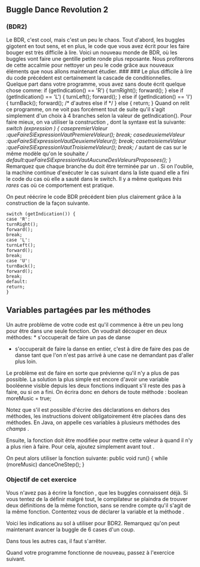## Buggle Dance Revolution 2 ##
### (BDR2) ###
Le BDR, c'est cool, mais c'est un peu le chaos. Tout d'abord, les buggles
gigotent en tout sens, et en plus, le code que vous avez écrit pour les
faire bouger est très difficile à lire. Voici un nouveau monde de BDR, où
les buggles vont faire une gentille petite ronde plus reposante. Nous
profiterons de cette accalmie pour nettoyer un peu le code grâce aux
nouveaux éléments que nous allons maintenant étudier. ###  ###
Le plus difficile à lire du code précédent est certainement la cascade de
conditionnelles. Quelque part dans votre programme, vous avez sans doute
écrit quelque chose comme:     if (getIndication() == 'R') {
    turnRight();
    forward();
    } else if (getIndication() == 'L') {
    turnLeft();
    forward();
    } else if (getIndication() == 'I') {
    turnBack();
    forward();
    /* d'autres else if */
    } else {
    return;
    }
Quand on relit ce programme, on ne voit pas forcément tout de suite qu'il
s'agit simplement d'un choix à 4 branches selon la valeur de
getIndication(). Pour faire mieux, on va utiliser la construction , dont la syntaxe est la suivante: *switch (expression* *) { casepremierValeur* *:queFaireSiExpressionVautPremiereValeur();* *break; casedeuxiemeValeur* *:queFaireSiExpressionVautDeuxiemeValeur();* *break; casetroisiemeValeur* *:queFaireSiExpressionVautTroisiemeValeur();* *break; /* autant de cas sur le même modèle qu'on le souhaite */ default:queFaireSiExpressionVautAucuneDesValeursProposees();*     }
Remarquez que chaque branche du doit être terminée par un . Si on l'oublie, la machine continue d'exécuter le cas
suivant dans la liste quand elle a fini le code du cas où elle a sauté dans
le switch. Il y a même quelques *très rares* cas où ce comportement est
pratique.

On peut réécrire le code BDR précédent bien plus clairement grâce à la
construction de la façon suivante.

    switch (getIndication()) {
    case 'R':
    turnRight();
    forward();
    break;
    case 'L':
    turnLeft();
    forward();
    break;
    case 'U':
    turnBack();
    forward();
    break;
    default:
    return;
    }
## Variables partagées par les méthodes ##
Un autre problème de votre code est qu'il commence à être un peu long pour
être dans une seule fonction. On voudrait découper en deux méthodes: *    s'occuperait de faire un pas de danse
*    s'occuperait de faire la danse en entier, c'est à dire de
faire des pas de danse tant que l'on n'est pas arrivé à une case ne
demandant pas d'aller plus loin.

Le problème est de faire en sorte que prévienne qu'il n'y a plus de pas possible. La solution la plus simple
est
encore d'avoir une variable booléenne visible depuis les deux fonctions
indiquant s'il reste des pas à faire, ou si on a fini. On écrira donc en
dehors
de toute méthode :     boolean moreMusic = true;

Notez que s'il est possible d'écrire des déclarations en dehors des
méthodes, les instructions doivent obligatoirement être placées dans des
méthodes. En Java, on appelle ces variables à plusieurs
méthodes des *champs* .

Ensuite, la fonction doit être modifiée pour mettre
cette valeur à quand il n'y a plus rien à faire. Pour cela,
ajoutez simplement avant tout .

On peut alors utiliser la fonction suivante:     public void run() {
    while (moreMusic)
    danceOneStep();
    }
### Objectif de cet exercice ###

Vous n'avez pas à écrire la fonction , que les buggles
connaissent déjà. Si vous tentez de la définir malgré tout, le compilateur
se plaindra de trouver deux définitions de la même fonction, sans se rendre
compte qu'il s'agit de la même fonction. Contentez vous de déclarer la
variable et la méthode .

Voici les indications au sol à utiliser pour BDR2. Remarquez qu'on peut
maintenant avancer la buggle de 6 cases d'un coup. 

Dans tous les autres cas, il faut s'arrêter.

Quand votre programme fonctionne de nouveau, passez à l'exercice suivant.

